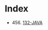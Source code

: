 # Index
* 456\. [132-JAVA](https://github.com/shashank651156/75CodeStrong/blob/main/Code%20Challenges/132.java)
